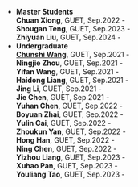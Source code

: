 - <strong>Master Students</strong>  <br>
  **Chuan Xiong**, GUET, Sep.2022 -  <br>
  **Shougan Teng**, GUET, Sep.2023 - <br>
  **Zhiyuan Liu**, GUET, Sep.2024 -  <br>
 - <strong>Undergraduate</strong>  <br>
  [**Chunshi Wang**](https://github.com/AiEson), GUET, Sep.2021 -  <br>
  **Ningjie Zhou**, GUET, Sep.2021 - <br>
  **Yifan Wang**, GUET, Sep.2021 -  <br>
  **Haidong Liang**, GUET, Sep.2021 -  <br>
  **Jing Li**, GUET, Sep.2021 -  <br>
  **Jie Chen**, GUET, Sep.2021 -  <br>
  **Yuhan Chen**, GUET, Sep.2022 -  <br>
  **Boyuan Zhai**, GUET, Sep.2022 -  <br>
  **Yulin Cai**, GUET, Sep.2022 -  <br>
  **Zhoukun Yan**, GUET, Sep.2022 -  <br>
  **Hong Han**, GUET, Sep.2022 -  <br>
  **Ning Chen**, GUET, Sep.2022 -  <br>
  **Yizhou Liang**, GUET, Sep.2023 -  <br>
  **Xuhao Pan**, GUET, Sep.2023 -  <br>
  **Youliang Tao**, GUET, Sep.2023 -  <br>